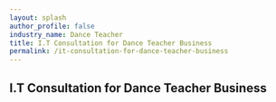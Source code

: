 ```yaml
---
layout: splash 
author_profile: false 
industry_name: Dance Teacher
title: I.T Consultation for Dance Teacher Business
permalink: /it-consultation-for-dance-teacher-business
---
```


## I.T Consultation for Dance Teacher Business